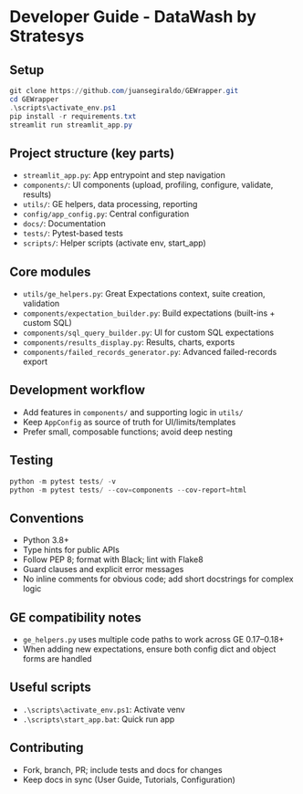 # Developer Guide - DataWash by Stratesys

## Setup
```powershell
git clone https://github.com/juansegiraldo/GEWrapper.git
cd GEWrapper
.\scripts\activate_env.ps1
pip install -r requirements.txt
streamlit run streamlit_app.py
```

## Project structure (key parts)
- `streamlit_app.py`: App entrypoint and step navigation
- `components/`: UI components (upload, profiling, configure, validate, results)
- `utils/`: GE helpers, data processing, reporting
- `config/app_config.py`: Central configuration
- `docs/`: Documentation
- `tests/`: Pytest-based tests
- `scripts/`: Helper scripts (activate env, start_app)

## Core modules
- `utils/ge_helpers.py`: Great Expectations context, suite creation, validation
- `components/expectation_builder.py`: Build expectations (built-ins + custom SQL)
- `components/sql_query_builder.py`: UI for custom SQL expectations
- `components/results_display.py`: Results, charts, exports
- `components/failed_records_generator.py`: Advanced failed-records export

## Development workflow
- Add features in `components/` and supporting logic in `utils/`
- Keep `AppConfig` as source of truth for UI/limits/templates
- Prefer small, composable functions; avoid deep nesting

## Testing
```powershell
python -m pytest tests/ -v
python -m pytest tests/ --cov=components --cov-report=html
```

## Conventions
- Python 3.8+
- Type hints for public APIs
- Follow PEP 8; format with Black; lint with Flake8
- Guard clauses and explicit error messages
- No inline comments for obvious code; add short docstrings for complex logic

## GE compatibility notes
- `ge_helpers.py` uses multiple code paths to work across GE 0.17–0.18+
- When adding new expectations, ensure both config dict and object forms are handled

## Useful scripts
- `.\scripts\activate_env.ps1`: Activate venv
- `.\scripts\start_app.bat`: Quick run app

## Contributing
- Fork, branch, PR; include tests and docs for changes
- Keep docs in sync (User Guide, Tutorials, Configuration)
